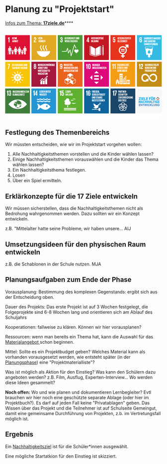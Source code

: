 # Planung zu "Projektstart"

[Infos zum Thema: **17ziele.de**](https://17ziele.de/)\*\*\*\*

![](../../.gitbook/assets/grafik.png)

## Festlegung des Themenbereichs

Wir müssten entscheiden, wie wir im Projektstart vorgehen wollen:

1. Alle Nachhaltigkeitsthemen vorstellen und die Kinder wählen lassen?
2. Einige Nachhaltigkeitsthemen vorauswählen und die Kinder das Thema wählen lassen?
3. Ein Nachhaltigkeitsthema festlegen.
4. Losen
5. Über ein Spiel ermitteln.

## Erklärkonzepte für die 17 Ziele entwickeln

Wir müssen sicherstellen, dass die Nachhaltigkeitsthemen nicht als Bedrohung wahrgenommen werden. Dazu sollten wir ein Konzept entwickeln.

z.B. "Mittelalter hatte seine Probleme, wir haben unsere... AIJ

## Umsetzungsideen für den physischen Raum entwickeln

z.B. die Schablonen in der Schule nutzen. MJA

## Planungsaufgaben zum Ende der Phase

Vorausplanung: Bestimmung des komplexen Gegenstands: ergibt sich aus der Entscheidung oben.

Dauer des Projekts: Das erste Projekt ist auf 3 Wochen festgelegt, die Folgeprojekte sind 6-8 Wochen lang und orientieren sich am Ablauf des Schuljahrs

Kooperationen: fallweise zu klären. Können wir hier vorausplanen?

Ressourcen: wenn man bereits ein Thema hat, kann die Auswahl für das [Materialangebot ](../../materialangebot.md)schon beginnen.

Mittel: Sollte es ein Projektbudget geben? Welches Material kann als vorhanden vorausgesetzt werden, wie entsteht später \(in der [Planungsphase](planung-zu-planung.md)\) eine "Projektmaterialliste"?

Was ist möglich als Aktion für den Einstieg? Was kann den Schülern dazu angeboten werden? z.B. Film, Ausflug, Experten-Interview... Wo werden diese Ideen gesammelt?

**Noch offen:** Wo und wie planen und dokumentieren Lernbegleiter? Evtl brauchen wir hier noch eine geschützte separate Ablage \(oder hier im Projektbuch?\). Es darf auf jeden Fall keine "Privatablagen" geben. Das Wissen über das Projekt und die Teilnehmer ist auf Schulseite Gemeingut, damit eine gemeinsame Durchführung von Projekten, z.b. im Vertretungsfall möglich ist.

## Ergebnis

Ein [Nachhaltigkeitsziel](../../nachhaltigkeitsziel.md) ist für die Schüler\*innen ausgewählt.

Eine mögliche Startatkion für den Einstieg ist skizziert.


